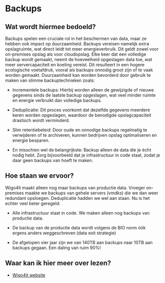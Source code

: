 # Backups

## Wat wordt hiermee bedoeld?
Backups spelen een cruciale rol in het beschermen van data, maar ze hebben ook impact op duurzaamheid. Backups vereisen namelijk extra opslagruimte, wat direct leidt tot meer energieverbruik. Dit geldt zowel voor on-premises opslag als voor cloudopslag. Elke keer dat een volledige backup wordt gemaakt, neemt de hoeveelheid opgeslagen data toe, wat meer servercapaciteit en koeling vereist. Dit resulteert in een hogere ecologische voetafdruk, vooral als backups onnodig groot zijn of te vaak worden gemaakt.
Duurzaamheid kan worden bevorderd door gebruik te maken van slimme backuptechnieken zoals:

- Incrementele backups: Hierbij worden alleen de gewijzigde of nieuwe gegevens sinds de laatste backup opgeslagen, wat veel minder ruimte en energie verbruikt dan volledige backups.

- Deduplicatie: Dit proces voorkomt dat dezelfde gegevens meerdere keren worden opgeslagen, waardoor de benodigde opslagcapaciteit drastisch wordt verminderd.

- Slim retentiebeleid: Door oude en onnodige backups regelmatig te verwijderen of te archiveren, kunnen bedrijven opslag optimaliseren en energie besparen.

- En misschien wel de belangrijkste: Backup alleen de data die je écht nodig hebt. Zorg bijvoorbeeld dat je infrastructuur in code staat, zodat je daar geen backups van hoeft te maken.

## Hoe staan we ervoor?
Wigo4it maakt alleen nog maar backups van productie data. Vroeger on-premises maakte we backups van gehele servers (vmdks) die we dan weer redundant opsloegen. Deduplicatie hadden we wel aan staan. Nu is het echter veel beter geregeld:

- Alle infrastructuur staat in code. We maken alleen nog backups van productie data. 

- De backup van de productie data wordt volgens de BIO norm óók ergens anders weggeschreven (data exit strategie)

- De afgelopen vier jaar zijn we van 140TB aan backups naar 10TB aan backups gegaan. Een daling van ruim 90%!

## Waar kan ik hier meer over lezen?
- <a href="https://www.wigo4it.nl/?utm=duurzaamheidsradar" target="_blank">Wigo4it website</a>
